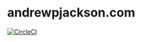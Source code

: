 # andrewpjackson.com
[![CircleCI](https://circleci.com/gh/lordmuffin/andrewpjackson.com.svg?style=svg)](https://circleci.com/gh/lordmuffin/andrewpjackson.com)
